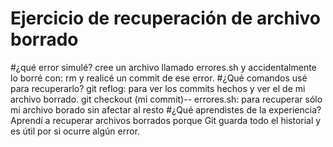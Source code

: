 # Ejercicio de recuperación de archivo borrado
#¿qué error simulé?
cree un archivo llamado errores.sh y accidentalmente lo borré con: rm y realicé un commit de ese error.
#¿Qué comandos usé para recuperarlo?
 git reflog: para ver los commits hechos y ver el de mi archivo borrado.
 git checkout (mi commit)-- errores.sh: para recuperar sólo mi archivo borado sin afectar al resto
#¿Qué aprendistes de la experiencia?
 Aprendí a recuperar archivos borrados porque Git guarda todo el historial y es útil por si ocurre algún error.
